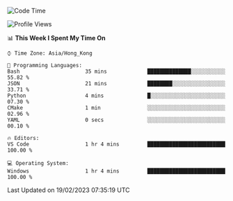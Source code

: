 <!--START_SECTION:waka-->
![Code Time](http://img.shields.io/badge/Code%20Time-28%20hrs%2048%20mins-blue)

![Profile Views](http://img.shields.io/badge/Profile%20Views-5-blue)

📊 **This Week I Spent My Time On** 

```text
⌚︎ Time Zone: Asia/Hong_Kong

💬 Programming Languages: 
Bash                     35 mins             ██████████████░░░░░░░░░░░   55.82 % 
JSON                     21 mins             ████████░░░░░░░░░░░░░░░░░   33.71 % 
Python                   4 mins              █░░░░░░░░░░░░░░░░░░░░░░░░   07.30 % 
CMake                    1 min               ░░░░░░░░░░░░░░░░░░░░░░░░░   02.96 % 
YAML                     0 secs              ░░░░░░░░░░░░░░░░░░░░░░░░░   00.10 % 

🔥 Editors: 
VS Code                  1 hr 4 mins         █████████████████████████   100.00 % 

💻 Operating System: 
Windows                  1 hr 4 mins         █████████████████████████   100.00 % 

```


 Last Updated on 19/02/2023 07:35:19 UTC
<!--END_SECTION:waka-->
